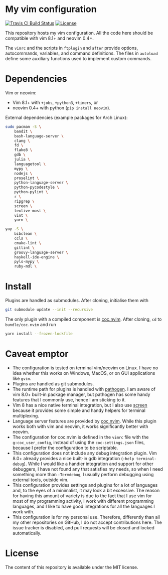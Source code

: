 # My vim configuration
[![Travis CI Build Status](https://travis-ci.org/m-pilia/.vim.svg?branch=master)](https://travis-ci.org/m-pilia/.vim)
[![License](https://img.shields.io/badge/License-MIT-blue.svg)](https://github.com/m-pilia/.vim/blob/master/LICENSE)

This repository hosts my vim configuration. All the code here should be
compatible with vim 8.1+ and neovim 0.4+.

The `vimrc` and the scripts in `ftplugin` and `after` provide options,
autocommands, variables, and command definitions. The files in `autoload`
define some auxiliary functions used to implement custom commands.

# Dependencies

Vim or neovim:
  + Vim 8.1+ with `+jobs`, `+python3`, `+timers`, or
  + neovim 0.4+ with python (`pip install neovim`).

External dependencies (example packages for Arch Linux):
```sh
sudo pacman -S \
    bandit \
    bash-language-server \
    clang \
    fd \
    flake8 \
    gdb \
    julia \
    languagetool \
    mypy \
    nodejs \
    proselint \
    python-language-server \
    python-pycodestyle \
    python-pylint \
    r \
    ripgrep \
    screen \
    texlive-most \
    vint \
    yarn \

yay -S \
    bibclean \
    ccls \
    cmake-lint \
    gitlint \
    groovy-language-server \
    haskell-ide-engine \
    pyls-mypy \
    ruby-mdl \
```

# Install

Plugins are handled as submodules. After cloning, initialise them with
```sh
git submodule update --init --recursive
```

The only plugin with a compiled component is [coc.nvim](https://github.com/neoclide/coc.nvim).
After cloning, `cd` to `bundle/coc.nvim` and run
```sh
yarn install --frozen-lockfile
```

# Caveat emptor

* The configuration is tested on terminal vim/neovim on Linux. I have no idea
  whether this works on Windows, MacOS, or on GUI applications like `gvim`.
* Plugins are handled as git submodules.
* The runtime path for plugins is handled with [pathogen](https://github.com/tpope/vim-pathogen).
  I am aware of vim 8.0+ built-in package manager, but pathogen has some handy
  features that I commonly use, hence I am sticking to it.
* Vim 8 has a nice native terminal integration, but I also use
  [screen](https://github.com/ervandew/screen) because it provides some simple
  and handy helpers for terminal multiplexing.
* Language server features are provided by
  [coc.nvim](https://github.com/neoclide/coc.nvim). While this plugin works
  both with vim and neovim, it works significantly better with neovim.
* The configuration for coc.nvim is defined in the `vimrc` file with the
  `g:coc_user_config`, instead of using the `coc-settings.json` files, because
  I prefer the configuration to be scriptable.
* This configuration does not include any debug integration plugin. Vim 8.0+
  already provides a nice built-in gdb integration (`:help terminal-debug`).
  While I would like a handier integration and support for other debuggers, I
  have not found any that satisfies my needs, so when I need something more
  than `:Termdebug`, I usually perform debugging using external tools, outside
  vim.
* This configuration provides settings and plugins for a lot of languages and,
  to the eyes of a minimalist, it may look a bit excessive. The reason for
  having this amount of variety is due to the fact that I use vim for most of
  my programming activity, I work with different programming languages, and I
  like to have good integrations for all the languages I work with.
* This configuration is for my personal use. Therefore, differently than all my
  other repositories on GitHub, I do not accept contributions here. The issue
  tracker is disabled, and pull requests will be closed and locked
  automatically.

# License

The content of this repository is available under the MIT license.
